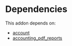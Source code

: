 # Dependencies

This addon depends on:

- [account](https://github.com/bringout/oca-ocb-accounting/tree/3bdbee2033c3989f108204c90af9cf1db37bf0a0/odoo-bringout-oca-ocb-account)
- [accounting_pdf_reports](https://github.com/bringout/odoomates/tree/110cb2980faac77eca9fe48aa0fbaf0faab1df26/odoo-bringout-odoomates-accounting_pdf_reports)
